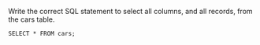 Write the correct SQL statement to select all columns, and all records, from the cars table.

    SELECT * FROM cars;
